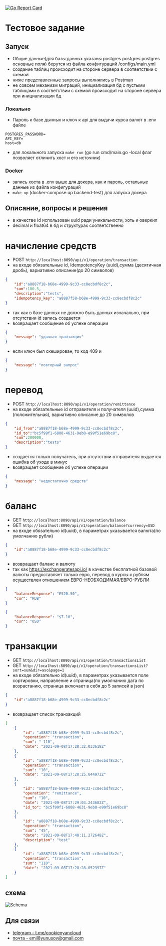 [![Go Report Card](https://goreportcard.com/badge/github.com/cookienyancloud/avito-backend-test)](https://goreportcard.com/report/github.com/cookienyancloud/avito-backend-test)
# Тестовое задание

## Запуск
- Общие данные(для базы данных указаны postgres postgres postgres основные поля) берутся из файла конфигураций /configs/main.yml
- создание таблиц происходит на стороне сервера в соответствии с схемой
- ниже представленные запросы выполнялись в Postman
- не совсем механизм миграций, инициализация бд с пустыми таблицами в соответствии с схемой происходит на стороне сервера при инициализации бд

### Локально
- Пароль к базе дынных и ключ к api для выдачи курса валют в .env файле
```dotenv
POSTGRES_PASSWORD=
API_KEY=
host=db
 ```

- для локального запуска `make run` (go run cmd/main.go -local флаг позволяет отличить хост и его источник)
### Docker
- запись хоста в .env выше для докера, как и пароль, остальные данные из файла конфигураций
- `make up` (docker-compose up backend-test) для запуска докера

## Описание, вопросы и решения
- в качестве id использован uuid ради уникальности, хоть и оверкил
- decimal и float64 в бд и структурах соответственно
# начисление средств
- POST `http://localhost:8090/api/v1/operation/transaction`
- на входе обязательные id, IdempotencyKey (uuid),сумма (десятичная дробь), вариативно описание(до 20 символов)
```json
{
    "id":"a8887f18-b68e-4999-9c33-cc8ecbdf8c2c",
    "sum":100.5,
    "description":"tests",
    "idempotency_key": "a8887f58-b68e-4999-9c33-cc8ecbdf8c2c"
}
```
- так как в базе данных не должно быть данных изначально, при отсутствии id запись создается
- возвращает сообщение об успехе операции
```json
{
    "message": "удачная транзакция"
}
```
- если ключ был скеширован, то код 409 и 
```json
{
    "message": "повторный запрос"
}
```

# перевод
- POST `http://localhost:8090/api/v1/operation/remittance`
- на входе обязательные id отправителя и получателя (uuid),сумма (положительная), вариативно описание до 20 символов
```json
{
    "id_from":"a8887f18-b68e-4999-9c33-cc8ecbdf8c2c",
    "id_to":"bc5f99f1-6808-4631-9eb0-e99f51e69bc8",
    "sum":200000,
    "description":"tests"
}
```
- создается только получатель, при отсутствии отправителя выдается ошибка об уходе в минус
- возвращает сообщение об успехе операции
```json
{
    "message": "недостаточно средств"
}
```


# баланс
- GET `http://localhost:8090/api/v1/operation/balance`
- GET `http://localhost:8090/api/v1/operation/balance?currency=USD`
- на входе обязательно id(uuid), в параметрах указывается валюта(по умолчанию рубли)
```json
{
    "id":"a8887f18-b68e-4999-9c33-cc8ecbdf8c2c"
}
```
- возвращает баланс и валюту
- так как https://exchangeratesapi.io/ в качестве бесплатной базовой валюты предоставляет только евро, перевод в курсы к рублям осуществлен отношением ЕВРО-НЕОБХОДИМАЯ/ЕВРО-РУБЛИ

```json
{
    "balanceResponse": "₽520.50",
    "cur": "RUB"
}
```
```json
{
    "balanceResponse": "$7.10",
    "cur": "USD"
}
```

# транзакции
- GET `http://localhost:8090/api/v1/operation/transactionsList`
- GET `http://localhost:8090/api/v1/operation/transactionsList?sort=sum&dir=asc&page=1`
- на входе обязательно id(uuid), в параметрах указывается поле сортировки, направление и страница(по умолчанию дата по возрастанию, страница включает в себя до 5 записей в json)
```json
{
    "id":"a8887f18-b68e-4999-9c33-cc8ecbdf8c2c"
}
```
- возвращает список транзакций

```json
[
    {
        "id": "a8887f18-b68e-4999-9c33-cc8ecbdf8c2c",
        "operation": "transaction",
        "sum": "-110",
        "date": "2021-09-08T17:28:32.033618Z"
    },
    {
        "id": "a8887f18-b68e-4999-9c33-cc8ecbdf8c2c",
        "operation": "transaction",
        "sum": "10",
        "date": "2021-09-08T17:28:25.044972Z"
    },
    {
        "id": "a8887f18-b68e-4999-9c33-cc8ecbdf8c2c",
        "operation": "remittance",
        "sum": "10",
        "date": "2021-09-08T17:29:03.243682Z",
        "id_to": "bc5f99f1-6808-4631-9eb0-e99f51e69bc8"
    },
    {
        "id": "a8887f18-b68e-4999-9c33-cc8ecbdf8c2c",
        "operation": "transaction",
        "sum": "45",
        "date": "2021-09-08T17:40:11.272648Z",
        "description": "test"
    },
    {
        "id": "a8887f18-b68e-4999-9c33-cc8ecbdf8c2c",
        "operation": "transaction",
        "sum": "110",
        "date": "2021-09-08T17:28:28.052397Z"
    }
]
```

## схема
![Schema](https://i.ibb.co/WKy1r5w/avito.png)



## Для связи
- [telegram - t.me/cookienyancloud](t.me/cookienyancloud)
- [почта - emil8yunusov@gmail.com](emil8yunusov@gmail.com)
